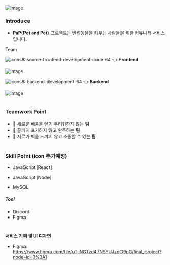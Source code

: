 
![image](https://user-images.githubusercontent.com/67176549/166202880-9ad96462-4f96-4233-9078-e21464c94401.png)

### **Introduce**
- **PaP(Pet and Pet)** 프로젝트는 반려동물을 키우는 사람들을 위한 커뮤니티 서비스입니다.

Team

![icons8-source-frontend-development-code-64](https://user-images.githubusercontent.com/67176549/166202738-ac8ce8b7-27da-4878-9d44-ee851648137f.png) 👈 **Frontend**

![image](https://user-images.githubusercontent.com/67176549/166205547-e995952c-b38e-4133-bcb2-93bf34698fbf.png)

![icons8-backend-development-64](https://user-images.githubusercontent.com/67176549/166202753-704cfe7f-a3a1-4d0b-8886-fe4a210c0a23.png) 👈 **Backend**

![image](https://user-images.githubusercontent.com/67176549/166205647-2be7d6d0-2f9b-42af-93bf-117528b03089.png)

#
### **Teamwork Point**
- 🌱 새로운 배움을 얻기 두려워하지 않는 **팀**
- 👯 끝까지 포기하지 않고 완주하는 **팀**
- 💬 서로가 벽을 느끼지 않고 소통할 수 있는 **팀**

#
### **Skill Point (icon 추가예정)**
- JavaScript [React]

- JavaScript [Node]
- MySQL

##### Tool
- Discord
- Figma


#
**서비스 기획 및 UI 디자인**
- Figma: https://www.figma.com/file/uTjiNGTzd47NSYUJzpO9pG/final_project?node-id=0%3A1





